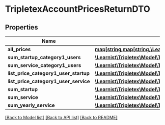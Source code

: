 # TripletexAccountPricesReturnDTO

## Properties
Name | Type | Description | Notes
------------ | ------------- | ------------- | -------------
**all_prices** | [**map[string,map[string,\Learnist\Tripletex\Model\TlxNumber]]**](map.md) |  | [optional] 
**sum_startup_category1_users** | [**\Learnist\Tripletex\Model\TlxNumber**](TlxNumber.md) |  | [optional] 
**sum_service_category1_users** | [**\Learnist\Tripletex\Model\TlxNumber**](TlxNumber.md) |  | [optional] 
**list_price_category1_user_startup** | [**\Learnist\Tripletex\Model\TlxNumber**](TlxNumber.md) |  | [optional] 
**list_price_category1_user_service** | [**\Learnist\Tripletex\Model\TlxNumber**](TlxNumber.md) |  | [optional] 
**sum_startup** | [**\Learnist\Tripletex\Model\TlxNumber**](TlxNumber.md) |  | [optional] 
**sum_service** | [**\Learnist\Tripletex\Model\TlxNumber**](TlxNumber.md) |  | [optional] 
**sum_yearly_service** | [**\Learnist\Tripletex\Model\TlxNumber**](TlxNumber.md) |  | [optional] 

[[Back to Model list]](../../README.md#documentation-for-models) [[Back to API list]](../../README.md#documentation-for-api-endpoints) [[Back to README]](../../README.md)

